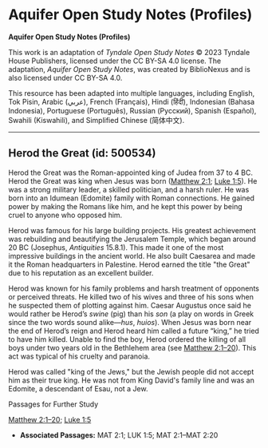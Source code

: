 # Aquifer Open Study Notes (Profiles)

**Aquifer Open Study Notes (Profiles)**

This work is an adaptation of *Tyndale Open Study Notes* © 2023 Tyndale House Publishers, licensed under the CC BY\-SA 4\.0 license. The adaptation, *Aquifer Open Study Notes*, was created by BiblioNexus and is also licensed under CC BY\-SA 4\.0\.

This resource has been adapted into multiple languages, including English, Tok Pisin, Arabic (عربي), French (Français), Hindi (हिंदी), Indonesian (Bahasa Indonesia), Portuguese (Português), Russian (Русский), Spanish (Español), Swahili (Kiswahili), and Simplified Chinese (简体中文).



--------------------------------

## Herod the Great (id: 500534)

Herod the Great was the Roman\-appointed king of Judea from 37 to 4 BC. Herod the Great was king when Jesus was born ([Matthew 2:1](https://ref.ly/Matt2:1); [Luke 1:5](https://ref.ly/Luke1:5)). He was a strong military leader, a skilled politician, and a harsh ruler. He was born into an Idumean (Edomite) family with Roman connections. He gained power by making the Romans like him, and he kept this power by being cruel to anyone who opposed him.

Herod was famous for his large building projects. His greatest achievement was rebuilding and beautifying the Jerusalem Temple, which began around 20 BC (Josephus, *Antiquities* 15\.8\.1\). This made it one of the most impressive buildings in the ancient world. He also built Caesarea and made it the Roman headquarters in Palestine. Herod earned the title "the Great" due to his reputation as an excellent builder.

Herod was known for his family problems and harsh treatment of opponents or perceived threats. He killed two of his wives and three of his sons when he suspected them of plotting against him. Caesar Augustus once said he would rather be Herod’s *swine* (pig) than his *son* (a play on words in Greek since the two words sound alike—*hus*, *huios*). When Jesus was born near the end of Herod’s reign and Herod heard him called a future “king,” he tried to have him killed. Unable to find the boy, Herod ordered the killing of all boys under two years old in the Bethlehem area (see [Matthew 2:1–20](https://ref.ly/Matt2:1-Matt2:20)). This act was typical of his cruelty and paranoia.

Herod was called "king of the Jews," but the Jewish people did not accept him as their true king. He was not from King David's family line and was an Edomite, a descendant of Esau, not a Jew.

Passages for Further Study

[Matthew 2:1–20](https://ref.ly/Matt2:1-Matt2:20); [Luke 1:5](https://ref.ly/Luke1:5)

* **Associated Passages:** MAT 2:1; LUK 1:5; MAT 2:1–MAT 2:20

